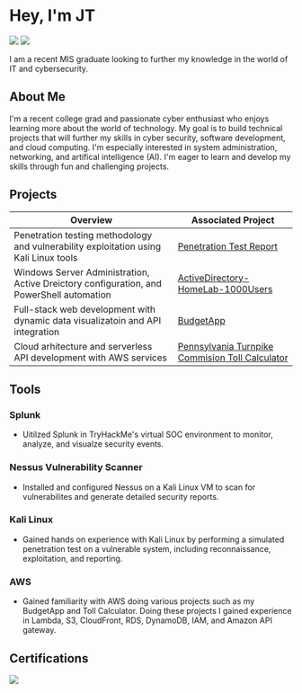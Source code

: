 # Hey, I'm JT
<a href="https://www.linkedin.com/in/joseph-thomas-gorman/"><img src="https://img.shields.io/badge/-LinkedIn-0072b1?&style=for-the-badge&logo=linkedin&logoColor=white" /></a>
<a href="https://medium.com/@josephtom516"><img src="https://img.shields.io/badge/-Medium-000000?&style=for-the-badge&logo=medium&logoColor=white" /></a>

I am a recent MIS graduate looking to further my knowledge in the world of IT and cybersecurity. 

## About Me

I'm a recent college grad and passionate cyber enthusiast who enjoys learning more about the world of technology. My goal is to build technical projects that will further my skills in cyber security, software development, and cloud computing. I'm especially interested in system administration, networking, and artifical intelligence (AI). I'm eager to learn and develop my skills through fun and challenging projects. 


## Projects
| Overview                                                                                 | Associated Project         |
|-----------------------------------------------|----------------------------|
| Penetration testing methodology and vulnerability exploitation using Kali Linux tools    | <a href="https://github.com/JT-Gorman/Undergrad-Penetration-Test-Report">Penetration Test Report</a> |
| Windows Server Administration, Active Dreictory configuration, and PowerShell automation | <a href="https://github.com/JT-Gorman/ActiveDirectory-HomeLab-1000Users/blob/main/README.md">ActiveDirectory-HomeLab-1000Users</a> |
| Full-stack web development with dynamic data visualizatoin and API integration           | <a href="https://github.com/JT-Gorman/BudgetApp/blob/main/README.md">BudgetApp</a> |
| Cloud arhitecture and serverless API development with AWS services                       | <a href="https://github.com/JT-Gorman/Pennsylvania-Turnpike-Commision-Toll-Calculator/blob/main/README.md">Pennsylvania Turnpike Commision Toll Calculator</a> |

## Tools
### Splunk
- Uitilzed Splunk in TryHackMe's virtual SOC environment to monitor, analyze, and visualze security events.
  
### Nessus Vulnerability Scanner
- Installed and configured Nessus on a Kali Linux VM to scan for vulnerabilites and generate detailed security reports.
  
### Kali Linux
- Gained hands on experience with Kali Linux by performing a simulated penetration test on a vulnerable system, including reconnaissance, exploitation, and reporting.

### AWS
- Gained familiarity with AWS doing various projects such as my BudgetApp and Toll Calculator. Doing these projects I gained experience in Lambda, S3, CloudFront, RDS, DynamoDB, IAM, and Amazon API gateway.

## Certifications
<div>
<img src="https://img.shields.io/badge/-Security%2B-FF0000?&style=for-the-badge&logo=CompTIA&logoColor=white"/>
</div>

